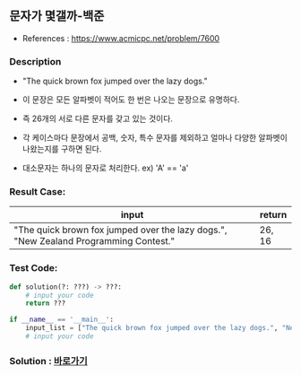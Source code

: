 ## 문자가 몇갤까-백준

* References : https://www.acmicpc.net/problem/7600

### Description

* "The quick brown fox jumped over the lazy dogs."

* 이 문장은 모든 알파벳이 적어도 한 번은 나오는 문장으로 유명하다.

* 즉 26개의 서로 다른 문자를 갖고 있는 것이다.

* 각 케이스마다 문장에서 공백, 숫자, 특수 문자를 제외하고 얼마나 다양한 알파벳이 나왔는지를 구하면 된다. 

* 대소문자는 하나의 문자로 처리한다. ex) 'A' == 'a'


### Result Case:

| input | return |
|---|---|
| "The quick brown fox jumped over the lazy dogs.", "New Zealand Programming Contest." | 26, 16 |


### Test Code:
```python
def solution(?: ???) -> ???:
    # input your code
    return ???

if __name__ == '__main__':
    input_list = ["The quick brown fox jumped over the lazy dogs.", "New Zealand Programming Contest."]
    # input your code
```

### Solution : [바로가기](https://github.com/takhyun12/Algorithm-Essential-Training/blob/main/Solutions/alphabet_count2.py)
